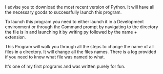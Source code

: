 I advise you to download the most recent version of Python. It will have all the necessary goods to successfully launch this program.

To launch this program you need to either launch it in a Development environment or through the Command prompt by navigating to 
the directory the file is in and launching it by writing py followed by the name + extension.

This Program will walk you through all the steps to change the name of all files in a directory.
It will change all the files names. There is a log provided if you need to know what file was named to what.

It's one of my first programs and was written purely for fun. 
